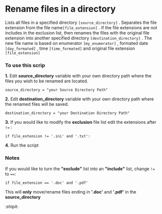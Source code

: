 # Rename files in a directory

Lists all files in a specified directory `[source_directory]` . Separates the file extension from the file name`[file_extension]` . If the file extensions are not includes in the exclusion list, then renames the files with the original file extension into another specified directory `[destination_directory]` . The new file name is based on enumerator `[my_enumerator]` , formated date `[day_formated]` , time `[time_formated]` and original file extension `[file_extension]`

### To use this scrip
**1.** Edit **source_directory** variable with your own directory path where the files you wish
to be renamed are located.
```
source_directory = "your Source Directory Path"
```

**2.** Edit **destination_directory** variable with your own directory path where the renamed files will be saved.
```
destination_directory = "your Destination Directory Path"
```

**3.** If you would like to modify the **exclusion** file list edit the extensions after `!=` :
 ```
 if file_extension != '.ini' and '.txt':
 ```

**4.** Run the script

### Notes
If you would like to turn the **"exclude"** list into an **"include"** list, change `!=` to `==`:
```
if file_extension == '.doc' and '.pdf'
```
This will **only** move/rename files ending in **'.doc'** and **'.pdf'** in the **source_directory**


:shipit: